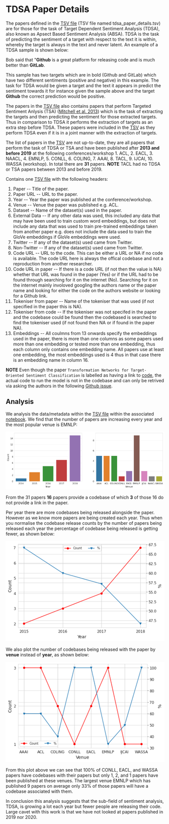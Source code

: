 # TDSA Paper Details

The papers defined in the [TSV file](./tdsa_paper_details.tsv) (TSV file named tdsa_paper_details.tsv) are for those for the task of Target Dependent Sentiment Analysis (TDSA), also known as Apsect Based Sentiment Analysis (ABSA). TDSA is the task of predicting the sentiment of a target with respect to the text it is within, whereby the target is always in the text and never latent. An example of a TDSA sample is shown below:

Bob said that "**Github** is a great platform for releasing code and is much better than **GitLab**.

This sample has two targets which are in bold (Github and GitLab) which have two different sentiments (positive and negative) in this example. The task for TDSA would be given a target and the text it appears in predict the sentiment towards it for instance given the sample above and the target **Github** the correct prediction would be positive. 

The papers in the [TSV file](./tdsa_paper_details.tsv) also contains papers that perform Targeted Sentiment Anlysis (TSA) ([Mitchell et al. 2013](https://www.aclweb.org/anthology/D13-1171.pdf)) which is the task of extracting the targets and then predicting the sentiment for those extracted targets. Thus in comparison to TDSA it performs the extraction of targets as an extra step before TDSA. These papers were included in the [TSV](./tdsa_paper_details.tsv) as they perform TDSA even if it is in a joint manner with the extraction of targets. 

The list of papers in the [TSV](./tdsa_paper_details.tsv) are not up-to-date, they are all papers that perform the task of TDSA or TSA and have been published after **2013 and before 2019** at the following conferences/workshop 1. ACL, 2. EACL, 3. NAACL, 4. EMNLP, 5. CONLL, 6. COLING, 7. AAAI, 8. TACL, 9. IJCAI, 10. WASSA (workshop). In total there are **31** papers. **NOTE** TACL had no TDSA or TSA papers between 2013 and before 2019.

Contains one [TSV file](./tdsa_paper_details.tsv) with the following headers:
1. Paper -- Title of the paper.
2. Paper URL -- URL to the paper.
3. Year -- Year the paper was published at the conference/workshop.
4. Venue -- Venue the paper was published e.g. ACL.
5. Dataset -- Name of the dataset(s) used in the paper.
6. External Data -- If any other data was used, this included any data that may have been used to train custom word embeddings, but does not include any data that was used to train pre-trained embeddings taken from another paper e.g. does not include the data used to train the GloVe embeddings if GloVe embeddings were used.
7. Twitter -- If any of the dataset(s) used came from Twitter.
8. Non-Twitter -- If any of the dataset(s) used came from Twitter.
9. Code URL -- URL to the code. This can be either a URL or NA if no code is available. The code URL here is always the offical codebase and not a reproduction from another researcher.
10. Code URL in paper -- If there is a code URL (if not then the value is NA) whether that URL was found in the paper (Yes) or if the URL had to be found through searching for it on the internet (No). Searching for it on the internet mainly involoved googling the authors name or the paper name and looking for either the code on the authors website or looking for a Github link. 
11. Tokeniser from paper -- Name of the tokeniser that was used (if not specified in the paper this is NA).
12. Tokeniser from code -- If the tokeniser was not specifed in the paper and the codebase could be found then the codebased is searched to find the tokeniser used (if not found then NA or if found in the paper NA).
13. Embeddings -- All coulmns from 13 onwards specify the embeddings used in the paper, there is more than one columns as some papers used more than one embedding or tested more than one embedding, thus each column only contains one embedding name. All papers use at least one embedding, the most embeddings used is 4 thus in that case there is an embedding name in column 16.

**NOTE** Even though the paper `Transformation Networks for Target-Oriented Sentiment Classification` is labelled as having a link to [code](https://github.com/lixin4ever/TNet), the actual code to run the model is not in the codebase and can only be retrived via asking the authors in the following [Github issue](https://github.com/lixin4ever/TNet/issues/10).

## Analysis

We analysis the data/metadata within the [TSV file](./tdsa_paper_details.tsv) within the associated [notebook](./tdsa_paper_details_analysis.ipynb). We find that the number of papers are increasing every year and the most popular venue is EMNLP:

![Year count](./year_venue_count.png)

From the 31 papers **16** papers provide a codebase of which **3** of those 16 do not provide a link in the paper.

Per year there are more codebases being released alongside the paper. However as we know more papers are being created each year. Thus when you normalise the codebase release counts by the number of papers being released each year the percentage of codebase being released is getting fewer, as shown below:

![Year codebase](./year_codebase.png)

We also plot the number of codebases being released with the paper by **venue** instead of **year**, as shown below:

![Venue codebase](./venue_codebase.png)

From this plot above we can see that 100% of CONLL, EACL, and WASSA papers have codebases with their papers but only 1, 2, and 1 papers have been published at these venues. The largest venue EMNLP which has published 9 papers on average only 33% of those papers will have a codebase associated with them.


In conclusion this analysis suggests that the sub-field of sentiment analysis, TDSA, is growing a lot each year but fewer people are releasing their code. Large cavet with this work is that we have not looked at papers published in 2019 nor 2020.
